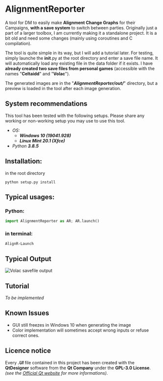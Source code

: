 # AlignmentReporter

A tool for DM to easily make __Alignment Change Graphs__ for their Campaigns, __with a save system__
to switch between parties. Originally just a part of a larger toolbox, I am currently making it a standalone project.
It is a bit old and need some changes (mainly using coroutines and C compilation).

The tool is quite simple in its way, but I will add a tutorial later. For testing, simply launche the __init__.py at
the root directory and enter a save file name. It will automatically load any existing file in the data folder if it
exists.
I have **already created two save files from personal games** (accessible with the names "**Celtaidd**" and "**Volac**").

The generated images are in the "***AlignmentReporter/out/***" directory, but a preview is loaded in the tool after each
image generation.

## System recommendations
This tool has been tested with the following setups. Please share any working or non-working setup you may use to
use this tool.

- *OS:*
    - ***Windows 10 (19041.928)***
    - ***Linux Mint 20.1 (Xfce)***
- *Python **3.8.5***


## Installation:
in the root directory
```
python setup.py install
```

## Typical usages:

### Python:
```python
import AlignmentReporter as AR; AR.launch()
```

### in terminal:

```
AlignR-Launch
```

## Typical Output

![Volac savefile output](./data/out/volac_s_stupid_freaks.png)

## Tutorial
*To be implemented*

## Known Issues
- GUI still freezes in Windows 10 when generating the image
- Color implementation will sometimes accept wrong inputs or refuse correct ones.

## Licence notice
Every ***.UI*** file contained in this project has been created with the **QtDesigner** software from the **Qt Company** under the **GPL-3.0 License**. *(see the [Official Qt website](https://www.qt.io/) for more informations)*.
